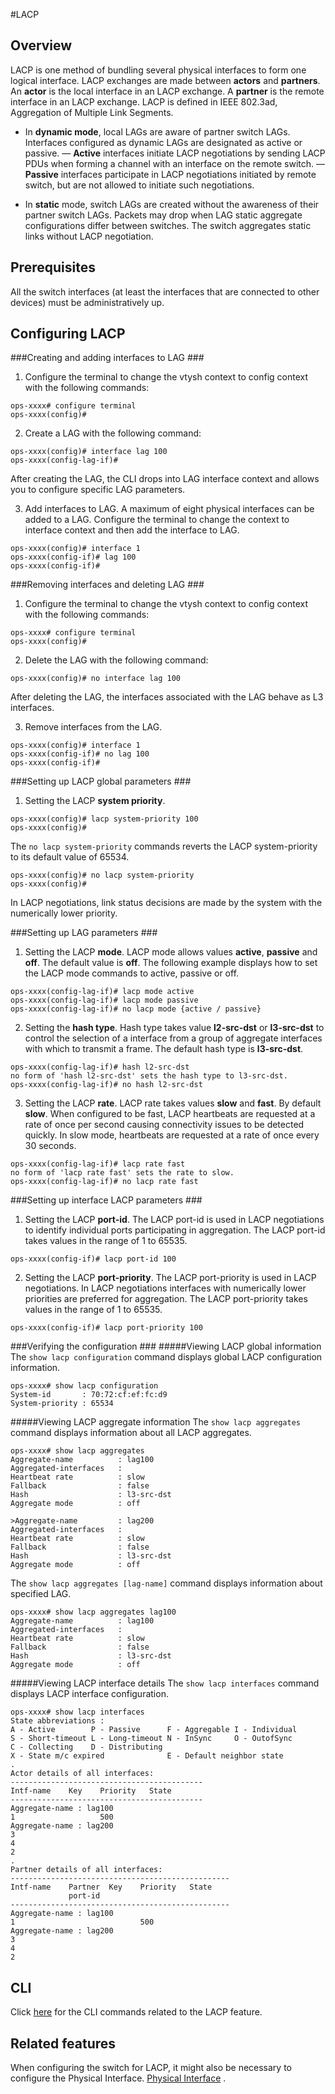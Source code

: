 #LACP

## Overview  ##
LACP is one method of bundling several physical interfaces to form one logical interface. LACP exchanges are made between **actors** and **partners**. An **actor** is the local interface in an LACP exchange. A **partner** is the remote interface in an LACP exchange. LACP is defined in IEEE 802.3ad, Aggregation of Multiple Link Segments.

- In **dynamic mode**, local LAGs are aware of partner switch LAGs. Interfaces configured as dynamic LAGs are designated as active or passive.
— **Active** interfaces initiate LACP negotiations by sending LACP PDUs when forming a channel with an interface on the remote switch.
— **Passive** interfaces participate in LACP negotiations initiated by remote switch, but are not allowed to initiate such negotiations.

- In **static** mode, switch LAGs are created without the awareness of their partner switch LAGs. Packets may drop when  LAG static aggregate configurations differ between switches. The switch aggregates static links without LACP negotiation.

## Prerequisites  ##
All the switch interfaces (at least the interfaces that are connected to other devices) must be administratively up.

## Configuring LACP ##
###Creating and adding interfaces to LAG ###
1. Configure the terminal to change the vtysh context to config context with the following commands:
```
ops-xxxx# configure terminal
ops-xxxx(config)#
```

2. Create a LAG with the following command:
```
ops-xxxx(config)# interface lag 100
ops-xxxx(config-lag-if)#
```
After creating the LAG, the CLI drops into LAG interface context and allows you to configure specific LAG parameters.

3. Add interfaces to LAG.
A maximum of eight physical interfaces can be added to a LAG. Configure the terminal to change the context to interface context and then add the interface to LAG.
```
ops-xxxx(config)# interface 1
ops-xxxx(config-if)# lag 100
ops-xxxx(config-if)#
```

###Removing interfaces and deleting LAG ###
1. Configure the terminal to change the vtysh context to config context with the following commands:
```
ops-xxxx# configure terminal
ops-xxxx(config)#
```

2. Delete the LAG with the following command:
```
ops-xxxx(config)# no interface lag 100
```
After deleting the LAG, the interfaces associated with the LAG behave as L3 interfaces.

3. Remove interfaces from the LAG.
```
ops-xxxx(config)# interface 1
ops-xxxx(config-if)# no lag 100
ops-xxxx(config-if)#
```

###Setting up LACP global parameters ###

1. Setting the LACP **system priority**.
```
ops-xxxx(config)# lacp system-priority 100
ops-xxxx(config)#
```
The `no lacp system-priority` commands reverts the LACP system-priority to its default value of 65534.
```
ops-xxxx(config)# no lacp system-priority
ops-xxxx(config)#
```
In LACP negotiations, link status decisions are made by the system with the numerically lower priority.

###Setting up LAG parameters ###

1. Setting the LACP **mode**.
LACP mode allows values **active**, **passive** and **off**.  The default value is **off**.
The following example displays how to set the LACP  mode commands to active, passive or off.
```
ops-xxxx(config-lag-if)# lacp mode active
ops-xxxx(config-lag-if)# lacp mode passive
ops-xxxx(config-lag-if)# no lacp mode {active / passive}
```
2. Setting the **hash type**.
Hash type takes value **l2-src-dst** or **l3-src-dst** to control the selection of a interface from a group of aggregate interfaces with which to transmit a frame.
The default hash type is **l3-src-dst**.
```
ops-xxxx(config-lag-if)# hash l2-src-dst
no form of 'hash l2-src-dst' sets the hash type to l3-src-dst.
ops-xxxx(config-lag-if)# no hash l2-src-dst
```

3.  Setting the LACP **rate**.
LACP rate takes values **slow** and **fast**. By default **slow**.
When configured to be fast, LACP heartbeats are requested at a rate of once per second causing connectivity issues to be detected quickly. In slow mode, heartbeats are requested at a rate of once every 30 seconds.
```
ops-xxxx(config-lag-if)# lacp rate fast
no form of 'lacp rate fast' sets the rate to slow.
ops-xxxx(config-lag-if)# no lacp rate fast
```

###Setting up interface LACP parameters ###

1. Setting the LACP **port-id**.
The LACP port-id is used in LACP negotiations to identify individual ports participating in aggregation.
The LACP port-id takes values in the range of 1 to 65535.
```
ops-xxxx(config-if)# lacp port-id 100
```

2. Setting the LACP **port-priority**.
The LACP port-priority is used in LACP negotiations. In LACP negotiations interfaces with numerically lower priorities are preferred for aggregation.
The LACP port-priority takes values in the range of 1 to 65535.
```
ops-xxxx(config-if)# lacp port-priority 100
```

###Verifying the configuration  ###
#####Viewing LACP global information
The `show lacp configuration` command displays global LACP configuration information.
```
ops-xxxx# show lacp configuration
System-id       : 70:72:cf:ef:fc:d9
System-priority : 65534
```

#####Viewing LACP aggregate information
The `show lacp aggregates` command displays information about all LACP aggregates.

```
ops-xxxx# show lacp aggregates
Aggregate-name          : lag100
Aggregated-interfaces   :
Heartbeat rate          : slow
Fallback                : false
Hash                    : l3-src-dst
Aggregate mode          : off

>Aggregate-name         : lag200
Aggregated-interfaces   :
Heartbeat rate          : slow
Fallback                : false
Hash                    : l3-src-dst
Aggregate mode          : off
```
The `show lacp aggregates [lag-name]` command displays information about specified LAG.

```
ops-xxxx# show lacp aggregates lag100
Aggregate-name          : lag100
Aggregated-interfaces   :
Heartbeat rate          : slow
Fallback                : false
Hash                    : l3-src-dst
Aggregate mode          : off
```

#####Viewing LACP interface details
The `show lacp interfaces` command displays LACP interface configuration.

```
ops-xxxx# show lacp interfaces
State abbreviations :
A - Active        P - Passive      F - Aggregable I - Individual
S - Short-timeout L - Long-timeout N - InSync     O - OutofSync
C - Collecting    D - Distributing
X - State m/c expired              E - Default neighbor state
.
Actor details of all interfaces:
-------------------------------------------
Intf-name    Key    Priority   State
-------------------------------------------
Aggregate-name : lag100
1                   500
Aggregate-name : lag200
3
4
2
.
Partner details of all interfaces:
-------------------------------------------------
Intf-name    Partner  Key    Priority   State
             port-id
-------------------------------------------------
Aggregate-name : lag100
1                            500
Aggregate-name : lag200
3
4
2
```

## CLI  ##
<!--Provide a link to the CLI command related to the feature. The CLI files will be generated to a CLI directory.  -->
Click [here](https://www.openswitch.net/documents/user/lacp_cli) for the CLI commands related to the LACP feature.
## Related features  ##
When configuring the switch for LACP, it might also be necessary to configure the Physical Interface. [Physical Interface](https://openswitch.net./tbd/other_filefeatures/related_feature1.html#first_anchor) .
